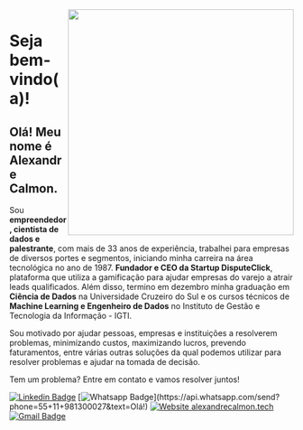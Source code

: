 <img align="right" width="400" height="400" src="https://media-exp1.licdn.com/dms/image/C4E2DAQGehuDIBQ7o_Q/profile-treasury-image-shrink_1920_1920/0?e=1599588000&v=beta&t=-mLbR_Jq38QZgILSYsvyWFYF2EPve7gslbc7tcir1kE">

# Seja bem-vindo(a)!
 
## Olá! Meu nome é Alexandre Calmon.

<!--
**alexandrecalmon/alexandrecalmon** is a ✨ _special_ ✨ repository because its `README.md` (this file) appears on your GitHub profile.

Here are some ideas to get you started:

- 🔭 I’m currently working on ...
- 🌱 I’m currently learning ...
- 👯 I’m looking to collaborate on ...
- 🤔 I’m looking for help with ...
- 💬 Ask me about ...
- 📫 How to reach me: ...
- 😄 Pronouns: ...
- ⚡ Fun fact: ...
-->

Sou **empreendedor, cientista de dados e palestrante**, com mais de 33 anos de experiência, trabalhei para empresas de diversos portes e segmentos, iniciando minha carreira na área tecnológica no ano de 1987. **Fundador e CEO da Startup DisputeClick**, plataforma que utiliza a gamificação para ajudar empresas do varejo a atrair leads qualificados.
Além disso, termino em dezembro minha graduação em **Ciência de Dados** na Universidade Cruzeiro do Sul e os cursos técnicos de **Machine Learning e Engenheiro de Dados** no Instituto de Gestão e Tecnologia da Informação - IGTI.

Sou motivado por ajudar pessoas, empresas e instituições a resolverem problemas, minimizando custos, maximizando lucros, prevendo faturamentos, entre várias outras soluções da qual podemos utilizar para resolver problemas e ajudar na tomada de decisão.

Tem um problema? Entre em contato e vamos resolver juntos!


[![Linkedin Badge](https://img.shields.io/badge/-AlexandreCalmon-blue?style=flat-square&logo=linkedIn&logoColor=white&link=https://www.linkedin.com/in/alexandrecalmon/)](https://www.linkedin.com/in/alexandrecalmon/)
[![Whatsapp Badge](https://img.shields.io/badge/-Whatsapp-4CA143?style=flat-square&labelColor=4CA143&logo=whatsapp&logoColor=white&link=https://api.whatsapp.com/send?phone=55+11+981300027&text=Hello!)](https://api.whatsapp.com/send?phone=55+11+981300027&text=Olá!)
[![Website alexandrecalmon.tech](https://img.shields.io/website-up-alexandrecalmon.tech-green-yellow/http/alexandrecalmon.tech.svg)](http://alexandrecalmon.tech/)
[![Gmail Badge](https://img.shields.io/badge/-Email:contato@alexandrecalmon.tech-c14438?style=flat-square&logo=Outlook&logoColor=white&link=mailto:contato@alexandrecalmon.tech)](mailto:contato@alexandrecalmon.tech)





